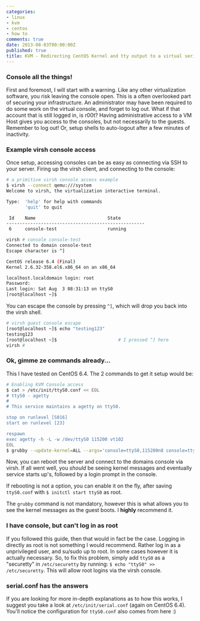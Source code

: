 ```yaml
---
categories:
- linux
- kvm
- centos
- how to
comments: true
date: 2013-08-03T00:00:00Z
published: true
title: KVM - Redirecting CentOS Kernel and tty output to a virtual serial console
---
```


### Console all the things!
First and foremost, I will start with a warning. Like any other virtualization software, you risk leaving the console open. This is a often overlooked part of securing your infrastructure. An administrator may have been required to do some work on the virtual console, and forget to log out. What if that account that is still logged in, is r00t? Having administrative access to a VM Host gives you access to the consoles, but not necessarily to the guests. Remember to log out! Or, setup shells to auto-logout after a few minutes of inactivity.

<!--more-->

### Example virsh console access

Once setup, accessing consoles can be as easy as connecting via SSH to your server. Firing up the virsh client, and connecting to the console:

```bash
# a primitive virsh console access example
$ virsh --connect qemu:///system
Welcome to virsh, the virtualization interactive terminal.

Type:  'help' for help with commands
       'quit' to quit

 Id    Name                           State
----------------------------------------------------
 6     console-test                   running

virsh # console console-test
Connected to domain console-test
Escape character is ^]

CentOS release 6.4 (Final)
Kernel 2.6.32-358.el6.x86_64 on an x86_64

localhost.localdomain login: root
Password:
Last login: Sat Aug  3 08:31:13 on ttyS0
[root@localhost ~]$
```

You can escape the console by pressing `^]`, which will drop you back into the virsh shell.

```bash
# virsh guest console escape
[root@localhost ~]$ echo "testing123"
testing123
[root@localhost ~]$                       # I pressed ^] here
virsh #
```

### Ok, gimme ze commands already...
This I have tested on CentOS 6.4. The 2 commands to get it setup would be:

```bash
# Enabling KVM Console access
$ cat > /etc/init/ttyS0.conf << EOL
# ttyS0 - agetty
#
# This service maintains a agetty on ttyS0.

stop on runlevel [S016]
start on runlevel [23]

respawn
exec agetty -h -L -w /dev/ttyS0 115200 vt102
EOL
$ grubby --update-kernel=ALL --args='console=ttyS0,115200n8 console=tty0'
```

Now, you can reboot the server and connect to the domains console via virsh. If all went well, you *should* be seeing kernel messages and eventually service starts up's, followed by a login prompt in the console.

If rebooting is not a option, you can enable it on the fly, after saving `ttyS0.conf` with `$ initctl start ttyS0` as root.

The `grubby` command is not mandatory, however this is what allows you to see the kernel messages as the guest boots. I **highly** recommend it.

### I have console, but can't log in as root
If you followed this guide, then that would in fact be the case. Logging in directly as root is not something I would recommend. Rather log in as a unprivileged user, and su/sudo up to root. In some cases however it is actually necessary. So, to fix this problem, simply add `ttyS0` as a "securetty" in `/etc/securetty` by running: `$ echo "ttyS0" >> /etc/securetty`. This will allow root logins via the virsh console.


### serial.conf has the answers
If you are looking for more in-depth explanations as to how this works, I suggest you take a look at `/etc/init/serial.conf` (again on CentOS 6.4). You'll notice the configuration for `ttyS0.conf` also comes from here :)
